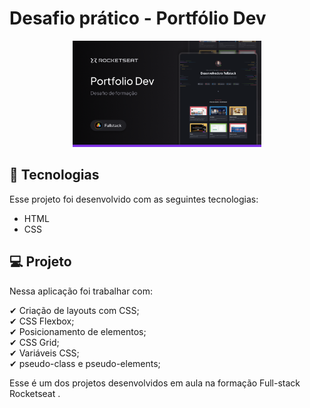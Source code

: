 # Desafio prático - Portfólio Dev
<p align="center">
  <img alt="Preview do projeto desenvolvido." src="assets\Thumbnail.png" width="60%">
</p>

## 🚀 Tecnologias

Esse projeto foi desenvolvido com as seguintes tecnologias:

- HTML
- CSS

## 💻 Projeto
Nessa aplicação foi trabalhar com:

✔ Criação de layouts com CSS; <br>
✔ CSS Flexbox;<br>
✔ Posicionamento de elementos;<br>
✔ CSS Grid;<br>
✔ Variáveis CSS;<br>
✔ pseudo-class e pseudo-elements;

Esse é um dos projetos desenvolvidos em aula na formação Full-stack Rocketseat .
